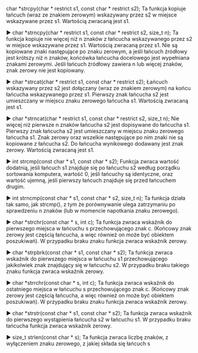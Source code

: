 char *strcpy(char * restrict s1, const char * restrict s2);
Ta funkcja kopiuje łańcuch (wraz ze znakiem zerowym) wskazywany przez s2
w miejsce wskazywane przez s1. Wartością zwracaną jest s1.

► char *strncpy(char * restrict s1, const char * restrict s2, size_t n);
Ta funkcja kopiuje nie więcej niż n znaków z łańcucha wskazywanego przez s2
w miejsce wskazywane przez s1. Wartością zwracaną przez s1. Nie są kopiowane
znaki następujące po znaku zerowym, a jeśli łańcuch źródłowy jest krótszy niż n
znaków, końcówka łańcucha docelowego jest wypełniana znakami zerowymi. Jeśli
łańcuch źródłowy zawiera n lub więcej znaków, znak zerowy nie jest kopiowany.

► char *strcat(char * restrict s1, const char * restrict s2);
Łańcuch wskazywany przez s2 jest dołączany (wraz ze znakiem zerowym) na
końcu łańcucha wskazywanego przez s1. Pierwszy znak łańcucha s2 jest umieszczany w miejscu znaku zerowego łańcucha s1. Wartością zwracaną jest s1.

► char *strncat(char * restrict s1, const char * restrict s2, size_t n);
Nie więcej niż pierwsze n znaków łańcucha s2 jest dopisywane do łańcucha s1.
Pierwszy znak łańcucha s2 jest umieszczany w miejscu znaku zerowego łańcucha
s1. Znak zerowy oraz wszelkie następujące po nim znaki nie są kopiowane z łańcucha s2. Do łańcucha wynikowego dodawany jest znak zerowy. Wartością zwracaną
jest s1.

► int strcmp(const char * s1, const char * s2);
Funkcja zwraca wartość dodatnią, jeśli łańcuch s1 znajduje się po łańcuchu s2
według porządku sortowania komputera, wartość 0, jeśli łańcuchy są identyczne,
oraz wartość ujemną, jeśli pierwszy łańcuch znajduje się przed łańcuchem drugim.

► int strncmp(const char * s1, const char * s2, size_t n);
Ta funkcja działa tak samo, jak strcmp(), z tym że porównywanie ulega zatrzymaniu po sprawdzeniu n znaków (lub w momencie napotkania znaku zerowego).

► char *strchr(const char * s, int c);
Ta funkcja zwraca wskaźnik do pierwszego miejsca w łańcuchu s przechowującego
znak c. (Końcowy znak zerowy jest częścią łańcucha, a więc również on może być
obiektem poszukiwań). W przypadku braku znaku funkcja zwraca wskaźnik zerowy.

► char *strpbrk(const char * s1, const char * s2);
Ta funkcja zwraca wskaźnik do pierwszego miejsca w łańcuchu s1 przechowującego
jakikolwiek znak znajdujący się w łańcuchu s2. W przypadku braku takiego znaku
funkcja zwraca wskaźnik zerowy.

► char *strrchr(const char * s, int c);
Ta funkcja zwraca wskaźnik do ostatniego miejsca w łańcuchu s przechowującego
znak c. (Końcowy znak zerowy jest częścią łańcucha, a więc również on może być
obiektem poszukiwań). W przypadku braku znaku funkcja zwraca wskaźnik zerowy.

► char *strstr(const char * s1, const char * s2);
Ta funkcja zwraca wskaźnik do pierwszego wystąpienia łańcucha s2 w łańcuchu
s1. W przypadku braku łańcucha funkcja zwraca wskaźnik zerowy.

► size_t strlen(const char * s);
Ta funkcja zwraca liczbę znaków, z wyłączeniem znaku zerowego, z jakiej składa
się łańcuch s